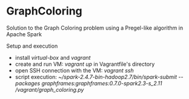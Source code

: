 # GraphColoring

Solution to the Graph Coloring problem using a Pregel-like algorithm in Apache Spark 

Setup and execution 
* install _virtual-box_ and _vagrant_
* create and run VM: _vagrant up_ in Vagrantfile's directory
* open SSH connection with the VM: _vagrant ssh_
* script execution: _~/spark-2.4.7-bin-hadoop2.7/bin/spark-submit --packages graphframes:graphframes:0.7.0-spark2.3-s_2.11  /vagrant/graph_coloring.py_

